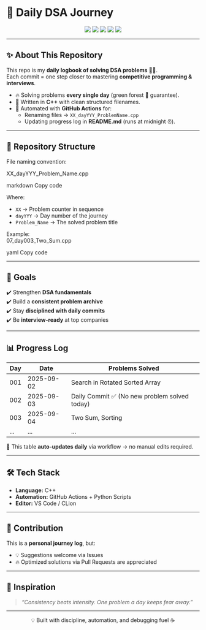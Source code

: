 # 📘 Daily DSA Journey  

<p align="center">
  <img src="https://img.shields.io/badge/Language-C++-00599C?style=for-the-badge&logo=c%2B%2B&logoColor=white" />
  <img src="https://img.shields.io/badge/Progress-Ongoing🚀-blueviolet?style=for-the-badge" />
  <img src="https://img.shields.io/github/last-commit/ikrishanaa/Daily_DSA?style=for-the-badge&logo=github" />
  <img src="https://img.shields.io/github/actions/workflow/status/ikrishanaa/Daily_DSA/dsa-auto.yml?label=Automation&style=for-the-badge" />
  <img src="https://komarev.com/ghpvc/?username=ikrishanaa&label=Profile%20Views&color=0e75b6&style=for-the-badge" />
</p>  

---

## ✨ About This Repository  

This repo is my **daily logbook of solving DSA problems** 🧑‍💻.  
Each commit = one step closer to mastering **competitive programming & interviews**.  

- 🔥 Solving problems **every single day** (green forest 🌲 guarantee).  
- 🧩 Written in **C++** with clean structured filenames.  
- 🤖 Automated with **GitHub Actions** for:
  - Renaming files → `XX_dayYYY_ProblemName.cpp`  
  - Updating progress log in **README.md** (runs at midnight ⏰).  

---

## 📂 Repository Structure  

File naming convention:  

XX_dayYYY_Problem_Name.cpp

markdown
Copy code

Where:  
- `XX` → Problem counter in sequence  
- `dayYYY` → Day number of the journey  
- `Problem_Name` → The solved problem title  

Example:  
07_day003_Two_Sum.cpp

yaml
Copy code

---

## 🚀 Goals  

✔️ Strengthen **DSA fundamentals**  
✔️ Build a **consistent problem archive**  
✔️ Stay **disciplined with daily commits**  
✔️ Be **interview-ready** at top companies  

---

## 📊 Progress Log  

| Day | Date | Problems Solved |
|-----|------|-----------------|
| 001 | 2025-09-02 | Search in Rotated Sorted Array |
| 002 | 2025-09-03 | Daily Commit ✅ (No new problem solved today) |
| 003 | 2025-09-04 | Two Sum, Sorting |
| ... | ... | ... |  

📌 This table **auto-updates daily** via workflow → no manual edits required.  

---

## 🛠️ Tech Stack  

- **Language:** C++  
- **Automation:** GitHub Actions + Python Scripts  
- **Editor:** VS Code / CLion  

---

## 🤝 Contribution  

This is a **personal journey log**, but:  
- 💡 Suggestions welcome via Issues  
- 🔥 Optimized solutions via Pull Requests are appreciated  

---

## 🧭 Inspiration  

> *“Consistency beats intensity. One problem a day keeps fear away.”*  

---

<p align="center">  
💡 Built with discipline, automation, and debugging fuel ☕  
</p>
